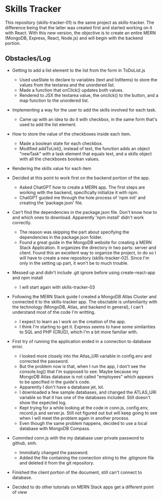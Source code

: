 # Skills Tracker

This repository (skills-tracker-01) is the same project as skills-tracker. The difference being that the latter was created first and started working on it with React. With this new version, the objective is to create an entire MERN (MongoDB, Express, React, Node.js) and will begin with the backend portion.

## Obstacles/Log

- Getting to add a list element to the list from the form in ToDoList.js

  - Used useState to declare to variables (text and listItems) to store the values from the textarea and the unordered list.
  - Made a function that onClick() updates both values.
  - Rendered to JSX the textarea value, the onclick() to the button, and a map function to the unordered list.

- Implementing a way for the user to add the skills involved for each task.

  - Came up with an idea to do it with checkbox, in the same form that's used to add the list element.

- How to store the value of the checkboxes inside each item.

  - Made a boolean state for each checkbox.
  - Modified addToList(), instead of text, the function adds an object "newTask" with a task element that equals text, and a skills object with all the checkboxes boolean values.

- Rendering the skills value for each item

- Decided at this point to work first on the backend portion of the app.

  - Asked ChatGPT how to create a MERN app. The first steps are working with the backend, specifically initialize it with npm.
  - ChatGPT guided me through the hole process of 'npm init' and creating the 'package.json' file.

- Can't find the dependencies in the package.json file. Don't know how to and which ones to download. Apparently 'npm install' didn't work correctly.

  - The reason was skipping the part about specifying the dependencies in the package.json folder.
  - Found a great guide in the MongoDB website for creating a MERN Stack Application. It organizes the directory in two parts: server and client. Found this an excellent way to organize the project, to do so I will have to create a new repository (skills-tracker-02). Since I'm only in the setting up part, it won't be to much trouble.

- Messed up and didn't include .git ignore before using create-react-app and npm install

  - I will start again with skills-tracker-03

- Following the MERN Stack guide I created a MongoDB Atlas Cluster and connected it to the skills-tracker app. The obsctable is unfamiliarity with the technology (MongoDB, Atlas, and backend in general), I can't understand most of the code I'm writting.

  - I expect to learn as I work on the creation of the app.
  - I think I'm starting to get it. Express seems to have some similarities to SQL and PHP (CRUD), which I'm a bit more familiar with.

- First try of running the application ended in a connection to database error.

  - I looked more closely into the Atlas_URI variable in config.env and corrected the password.
  - But the problem now is that, when I run the app, I don't see the console.log() that I'm supposed to see. Maybe because my MongoDB Atlas database is not called "employees" which appears to be specified in the guide's code.
  - Apparently I don't have a database jet, lol.
  - I downloaded a few sample databases, and changed the ATLAS_URI variable so that it has one of the databases included. Still doesn't show the expected log.
  - Kept trying for a while looking at the code in conn.js, config.env, record.js and server.js. Still not figured out but will keep going to see when I will meet the problem again in another process.
  - Even though the same problem happens, decided to use a local database with MongoDB Compass.

- Commited conn.js with the my database user private password to github, smh.

  - Immidiatly changed the password.
  - Added the file containing the connection string to the .gitignore file and deleted it from the git repository.

- Finished the client portion of the document, still can't connect to database.

- Decided to do other tutorials on MERN Stack apps get a different point of view
